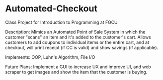# Automated-Checkout
Class Project for Introduction to Programming at FGCU

Description: Mimics an Automated Point of Sale System in which the customer "scans" an item and it's added to the customer's cart.
             Allows customers to add coupons to individual items or the entire cart, and at checkout, will print receipt (if CC is valid) and show savings (if applicable).

Implements: OOP, Luhn's Algorithm, File I/O

Future Plans: Implement a GUI to increase UX and improve UI, and web scraper to get images and show the item that the customer is buying.
